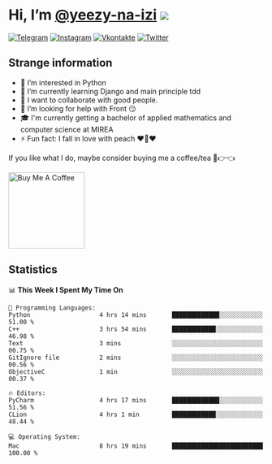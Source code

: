 # Hi, I’m [@yeezy-na-izi](https://github.com/yeezy-na-izi/) ![](https://visitor-badge.glitch.me/badge?page_id=yeezy-na-izi.yeezy-na-izi)

[![Telegram](https://img.shields.io/badge/Telegram-262424?style=for-the-badge&logo=Telegram)](https://t.me/yeezy_na_izi)
[![Instagram](https://img.shields.io/badge/Instagram-262424?style=for-the-badge&logo=Instagram)](https://www.instagram.com/yeezy_na_izi)
[![Vkontakte](https://img.shields.io/badge/VK-262424?style=for-the-badge&logo=Vk&logoColor=0077FF)](https://vk.com/yeezy_na_izi)
[![Twitter](https://img.shields.io/badge/Twitter-262424?style=for-the-badge&logo=Twitter)](https://twitter.com/yeezynaizi)

## Strange information
  
- 👀 I’m interested in Python
- 🌱 I’m currently learning Django and main principle tdd
- 💞️ I want to collaborate with good people.
- 🤔 I’m looking for help with Front 😏
- 🎓 I'm currently getting a bachelor of applied mathematics and computer science at MIREA
- ⚡️ Fun fact: I fall in love with peach ❤️🍑❤️

If you like what I do, maybe consider buying me a coffee/tea 🥺👉👈

<a href="https://www.buymeacoffee.com/yeezynaizi" target="_blank"><img src="https://cdn.buymeacoffee.com/buttons/v2/default-red.png" alt="Buy Me A Coffee" width="150" ></a>

## Statistics

<!--START_SECTION:waka-->
📊 **This Week I Spent My Time On** 

```text
💬 Programming Languages: 
Python                   4 hrs 14 mins       █████████████░░░░░░░░░░░░   51.00 % 
C++                      3 hrs 54 mins       ████████████░░░░░░░░░░░░░   46.98 % 
Text                     3 mins              ░░░░░░░░░░░░░░░░░░░░░░░░░   00.75 % 
GitIgnore file           2 mins              ░░░░░░░░░░░░░░░░░░░░░░░░░   00.56 % 
ObjectiveC               1 min               ░░░░░░░░░░░░░░░░░░░░░░░░░   00.37 % 

🔥 Editors: 
PyCharm                  4 hrs 17 mins       █████████████░░░░░░░░░░░░   51.56 % 
CLion                    4 hrs 1 min         ████████████░░░░░░░░░░░░░   48.44 % 

💻 Operating System: 
Mac                      8 hrs 19 mins       █████████████████████████   100.00 % 
```


<!--END_SECTION:waka-->

